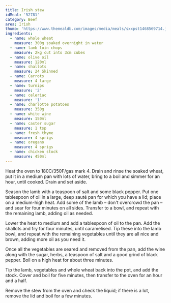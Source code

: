 ```yaml
---
title: Irish stew
idMeal: '52781'
category: Beef
area: Irish
thumb: 'https://www.themealdb.com/images/media/meals/sxxpst1468569714.jpg'
ingredients:
  - name: whole wheat
    measure: 300g soaked overnight in water
  - name: lamb loin chops
    measure: 2kg cut into 3cm cubes
  - name: olive oil
    measure: 120ml
  - name: shallots
    measure: 24 Skinned
  - name: Carrots
    measure: 4 large
  - name: turnips
    measure: '2'
  - name: celeriac
    measure: '1'
  - name: charlotte potatoes
    measure: 350g
  - name: white wine
    measure: 150ml
  - name: caster sugar
    measure: 1 tsp
  - name: fresh thyme
    measure: 4 sprigs
  - name: oregano
    measure: 4 sprigs
  - name: chicken stock
    measure: 450ml
---
```

Heat the oven to 180C/350F/gas mark 4. Drain and rinse the soaked wheat, put it in a medium pan with lots of water, bring to a boil and simmer for an hour, until cooked. Drain and set aside.

Season the lamb with a teaspoon of salt and some black pepper. Put one tablespoon of oil in a large, deep sauté pan for which you have a lid; place on a medium-high heat. Add some of the lamb – don't overcrowd the pan – and sear for four minutes on all sides. Transfer to a bowl, and repeat with the remaining lamb, adding oil as needed.

Lower the heat to medium and add a tablespoon of oil to the pan. Add the shallots and fry for four minutes, until caramelised. Tip these into the lamb bowl, and repeat with the remaining vegetables until they are all nice and brown, adding more oil as you need it.

Once all the vegetables are seared and removed from the pan, add the wine along with the sugar, herbs, a teaspoon of salt and a good grind of black pepper. Boil on a high heat for about three minutes.

Tip the lamb, vegetables and whole wheat back into the pot, and add the stock. Cover and boil for five minutes, then transfer to the oven for an hour and a half.

Remove the stew from the oven and check the liquid; if there is a lot, remove the lid and boil for a few minutes.
